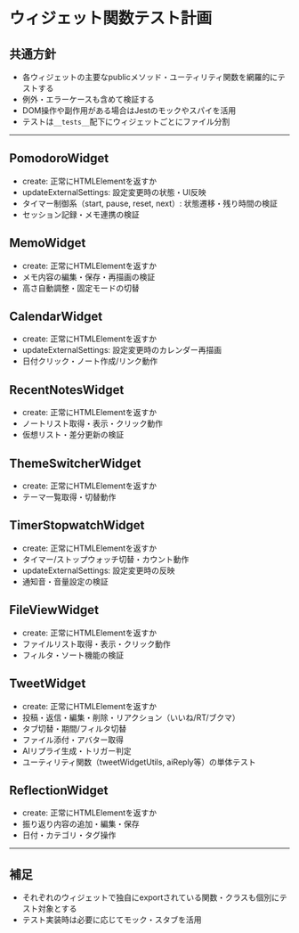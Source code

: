 # ウィジェット関数テスト計画

## 共通方針
- 各ウィジェットの主要なpublicメソッド・ユーティリティ関数を網羅的にテストする
- 例外・エラーケースも含めて検証する
- DOM操作や副作用がある場合はJestのモックやスパイを活用
- テストは`__tests__`配下にウィジェットごとにファイル分割

---

## PomodoroWidget
- create: 正常にHTMLElementを返すか
- updateExternalSettings: 設定変更時の状態・UI反映
- タイマー制御系（start, pause, reset, next）: 状態遷移・残り時間の検証
- セッション記録・メモ連携の検証

## MemoWidget
- create: 正常にHTMLElementを返すか
- メモ内容の編集・保存・再描画の検証
- 高さ自動調整・固定モードの切替

## CalendarWidget
- create: 正常にHTMLElementを返すか
- updateExternalSettings: 設定変更時のカレンダー再描画
- 日付クリック・ノート作成/リンク動作

## RecentNotesWidget
- create: 正常にHTMLElementを返すか
- ノートリスト取得・表示・クリック動作
- 仮想リスト・差分更新の検証

## ThemeSwitcherWidget
- create: 正常にHTMLElementを返すか
- テーマ一覧取得・切替動作

## TimerStopwatchWidget
- create: 正常にHTMLElementを返すか
- タイマー/ストップウォッチ切替・カウント動作
- updateExternalSettings: 設定変更時の反映
- 通知音・音量設定の検証

## FileViewWidget
- create: 正常にHTMLElementを返すか
- ファイルリスト取得・表示・クリック動作
- フィルタ・ソート機能の検証

## TweetWidget
- create: 正常にHTMLElementを返すか
- 投稿・返信・編集・削除・リアクション（いいね/RT/ブクマ）
- タブ切替・期間/フィルタ切替
- ファイル添付・アバター取得
- AIリプライ生成・トリガー判定
- ユーティリティ関数（tweetWidgetUtils, aiReply等）の単体テスト

## ReflectionWidget
- create: 正常にHTMLElementを返すか
- 振り返り内容の追加・編集・保存
- 日付・カテゴリ・タグ操作

---

## 補足
- それぞれのウィジェットで独自にexportされている関数・クラスも個別にテスト対象とする
- テスト実装時は必要に応じてモック・スタブを活用 